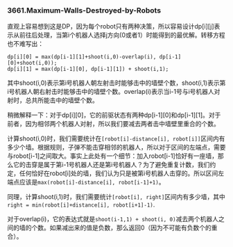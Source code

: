 ### 3661.Maximum-Walls-Destroyed-by-Robots

直观上容易想到这是DP，因为每个robot只有两种决策，所以容易设计dp[i][j]表示从前往后处理，当第i个机器人选择j方向(0或者1）时能得到的最优解。转移方程也不难写出：
```
dp[i][0] = max(dp[i-1][1]+shoot(i,0)-overlap(i), dp[i-1][0]+shoot(i,0));            
dp[i][1] = max(dp[i-1][0], dp[i-1][1]) + shoot(i,1);
```
其中shoot(i,0)表示第i号机器人朝左射击时能够击中的墙壁个数，shoot(i,1)表示第i号机器人朝右射击时能够击中的墙壁个数。overlap(i)表示当i-1号与i号机器人对射时，总共所能击中的墙壁个数。

稍微解释一下：对于dp[i][0]，它的前驱状态有两种dp[i-1][0]和dp[i-1][1]。对于前者，因为相邻两个机器人对射，所以我们要减去两者击中墙壁里重合的个数。

计算shoot(i,0)时，我们需要统计在```[robot[i]-distance[i], robot[i]]```区间内有多少个墙。根据规则，子弹不能击穿相邻的机器人，所以对于区间的左端点，需要与robot[i-1]之间取大。事实上此处有一个细节：加入robot[i-1]恰好有一座墙，那么它的击穿是属于第i-1号机器人还是第i号机器人？为了避免重复计数，我们约定，任何恰好在robot[i]处的墙，我们认为只是被第i号机器人击穿的。所以区间左端点应该是`max(robot[i]-distance[i], robot[i-1]+1)`。

同理，计算shoot(i,1)时，我们需要统计```[robot[i], right]```区间内有多少墙，其中`right = min(robot[i]+distance[i], robot[i+1]-1)`.

对于overlap(i)，它的表达式就是`shoot(i-1,1) + shoot(i, 0)`减去两个机器人之间的墙的个数。如果减出来的值是负数，那么返回0（因为不可能有负数个的重合）。

